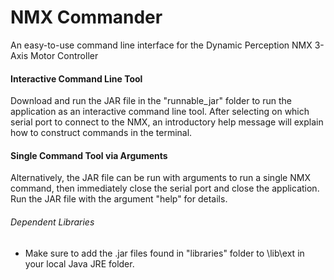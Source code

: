 # NMX Commander
An easy-to-use command line interface for the Dynamic Perception NMX 3-Axis Motor Controller

#### Interactive Command Line Tool

Download and run the JAR file in the "runnable_jar" folder to run the application as an interactive command line tool. After selecting on which serial port to connect to the NMX, an introductory help message will explain how to construct commands in the terminal.

#### Single Command Tool via Arguments

Alternatively, the JAR file can be run with arguments to run a single NMX command, then immediately close the serial port and close the application. Run the JAR file with the argument "help" for details.

###### Dependent Libraries
* Make sure to add the .jar files found in "libraries" folder to \lib\ext in your local Java JRE folder.
